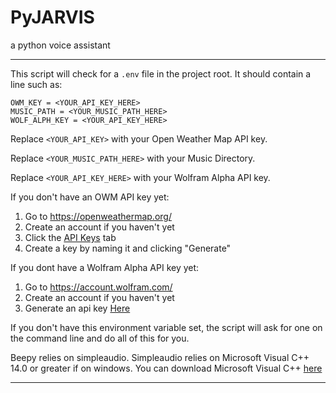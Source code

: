 # PyJARVIS
a python voice assistant

----------------------------------

This script will check for a `.env` file in the project root.
It should contain a line such as:
```
OWM_KEY = <YOUR_API_KEY_HERE>
MUSIC_PATH = <YOUR_MUSIC_PATH_HERE>
WOLF_ALPH_KEY = <YOUR_API_KEY_HERE>
```
Replace `<YOUR_API_KEY>` with your Open Weather Map API key.

Replace `<YOUR_MUSIC_PATH_HERE>` with your Music Directory.

Replace `<YOUR_API_KEY_HERE>` with your Wolfram Alpha API key.

If you don't have an OWM API key yet:
1. Go to https://openweathermap.org/
2. Create an account if you haven't yet
3. Click the [API Keys](https://home.openweathermap.org/api_keys) tab
4. Create a key by naming it and clicking "Generate"

If you dont have a Wolfram Alpha API key yet:
1. Go to https://account.wolfram.com/
2. Create an account if you haven't yet
3. Generate an api key [Here](https://developer.wolframalpha.com/portal/myapps/)

If you don't have this environment variable set, the script will ask for one
on the command line and do all of this for you.

Beepy relies on simpleaudio. Simpleaudio relies on Microsoft Visual C++ 14.0 or greater if on windows. You can download Microsoft Visual C++ [here](https://visualstudio.microsoft.com/visual-cpp-build-tools/)

----------------------------------

